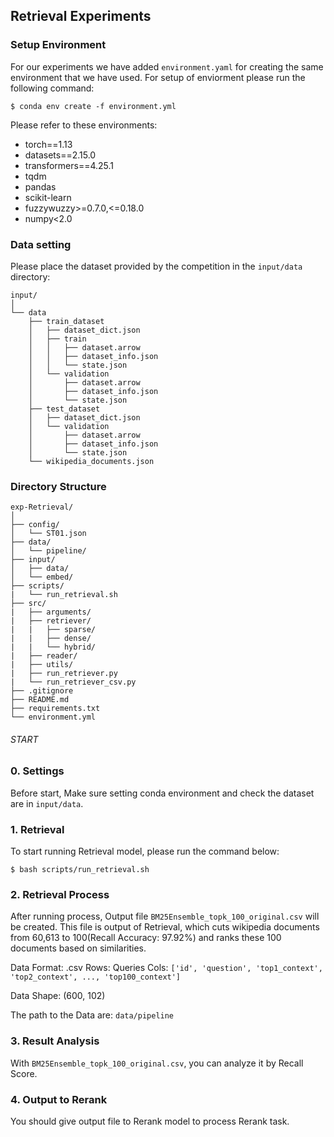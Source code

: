 ## Retrieval Experiments


### Setup Environment
For our experiments we have added `environment.yaml` for creating the same environment that we have used. For setup of enviorment please run the following command:

```console
$ conda env create -f environment.yml
```

Please refer to these environments:
- torch==1.13
- datasets==2.15.0
- transformers==4.25.1
- tqdm
- pandas
- scikit-learn
- fuzzywuzzy>=0.7.0,<=0.18.0
- numpy<2.0


### Data setting

Please place the dataset provided by the competition in the `input/data` directory:

```
input/
│
└── data
    ├── train_dataset
    │   ├── dataset_dict.json
    │   ├── train
    │   │   ├── dataset.arrow
    │   │   ├── dataset_info.json
    │   │   └── state.json
    │   └── validation
    │       ├── dataset.arrow
    │       ├── dataset_info.json
    │       └── state.json
    ├── test_dataset
    │   ├── dataset_dict.json
    │   └── validation
    │       ├── dataset.arrow
    │       ├── dataset_info.json
    │       └── state.json
    └── wikipedia_documents.json
```


### Directory Structure

```
exp-Retrieval/
│
├── config/
│   └── ST01.json
├── data/
│   └── pipeline/
├── input/
│   ├── data/
│   └── embed/
├── scripts/
|   └── run_retrieval.sh
├── src/
|   ├── arguments/
|   ├── retriever/
|   |   ├── sparse/
|   |   ├── dense/
|   |   └── hybrid/
|   ├── reader/
|   ├── utils/
|   ├── run_retriever.py
|   └── run_retriever_csv.py
├── .gitignore
├── README.md
├── requirements.txt
└── environment.yml
```



###### START ######

### 0. Settings
Before start, Make sure setting conda environment and check the dataset are in `input/data`.


### 1. Retrieval
To start running Retrieval model, please run the command below:

```console
$ bash scripts/run_retrieval.sh
```


### 2. Retrieval Process
After running process, Output file `BM25Ensemble_topk_100_original.csv` will be created. This file is output of Retrieval, which cuts wikipedia documents from 60,613 to 100(Recall Accuracy: 97.92%) and ranks these 100 documents based on similarities.

Data Format: .csv
    Rows: Queries
    Cols: `['id', 'question', 'top1_context', 'top2_context', ..., 'top100_context']`

Data Shape: (600, 102)

The path to the Data are: `data/pipeline`


### 3. Result Analysis
With `BM25Ensemble_topk_100_original.csv`, you can analyze it by Recall Score.


### 4. Output to Rerank
You should give output file to Rerank model to process Rerank task.


